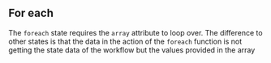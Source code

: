 ## For each

The `foreach` state requires the `array` attribute to loop over. The difference to other states is that the data in the action of the `foreach` function is not getting the state data of the workflow but the values provided in the array